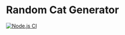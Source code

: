 # Random Cat Generator 
[![Node.js CI](https://github.com/Yashmerino/random-cat-generator/actions/workflows/node.js.yml/badge.svg)](https://github.com/Yashmerino/random-cat-generator/actions/workflows/node.js.yml)

